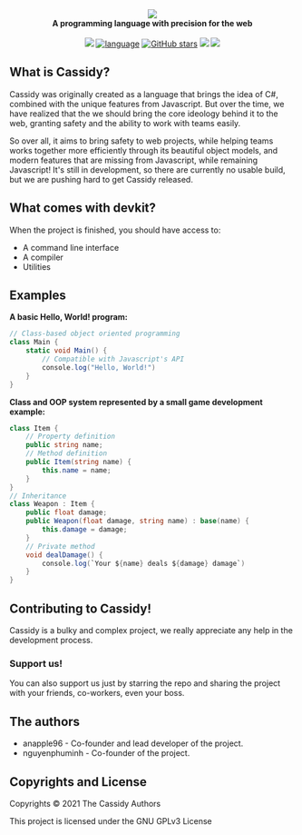 <div align="center">
  <img src="assets/logo.png"/>
  <br/>
  <b>A programming language with precision for the web</b>
  <br/>
  <br/>
  <a href="https://github.com/cassidylang/cassidy/blob/master/LICENSE.md"><img src="https://img.shields.io/badge/license-GPLv3-blue.svg"/></a>
  <a href="https://github.com/cassidylang/cassidy"><img alt="language" src="https://img.shields.io/badge/language-Typescript-purple.svg"></a>
  <a href="https://github.com/cassidylang/cassidy/stargazers"><img alt="GitHub stars" src="https://img.shields.io/github/stars/cassidylang/cassidy?color=gold"></a>
  <a href="https://github.com/cassidylang/cassidy/pulls"><img src="https://img.shields.io/badge/PRs-welcome-brightgreen.svg"></a>
  <a href="https://discord.gg/sjMVQP43zD"><img src="https://img.shields.io/discord/825295074967289886.svg"/></a>
</div>


## What is Cassidy?
Cassidy was originally created as a language that brings the idea of C#, combined with the unique features from Javascript. But over the time, we have realized that the we should bring the core ideology behind it to the web, granting safety and the ability to work with teams easily.

So over all, it aims to bring safety to web projects, while helping teams works together more efficiently through its beautiful object models, and modern features that are missing from Javascript, while remaining Javascript! It's still in development, so there are currently no usable build, but we are pushing hard to get Cassidy released.

## What comes with devkit?
When the project is finished, you should have access to:
- A command line interface
- A compiler
- Utilities 
 
## Examples

<b>A basic Hello, World! program:</b>

```C#
// Class-based object oriented programming
class Main {
    static void Main() {
        // Compatible with Javascript's API
        console.log("Hello, World!")
    }
}
```

<b>Class and OOP system represented by a small game development example:</b>
  
```C#
class Item {
    // Property definition
    public string name;
    // Method definition
    public Item(string name) {
        this.name = name;
    }
}
// Inheritance
class Weapon : Item {
    public float damage;
    public Weapon(float damage, string name) : base(name) {
        this.damage = damage;
    }
    // Private method
    void dealDamage() {
        console.log(`Your ${name} deals ${damage} damage`)
    }
}
```

## Contributing to Cassidy!
Cassidy is a bulky and complex project, we really appreciate any help in the development process.

### Support us!
You can also support us just by starring the repo and sharing the project with your friends, co-workers, even your boss.

## The authors
- anapple96 - Co-founder and lead developer of the project.
- nguyenphuminh - Co-founder of the project.

## Copyrights and License
Copyrights © 2021 The Cassidy Authors

This project is licensed under the GNU GPLv3 License
